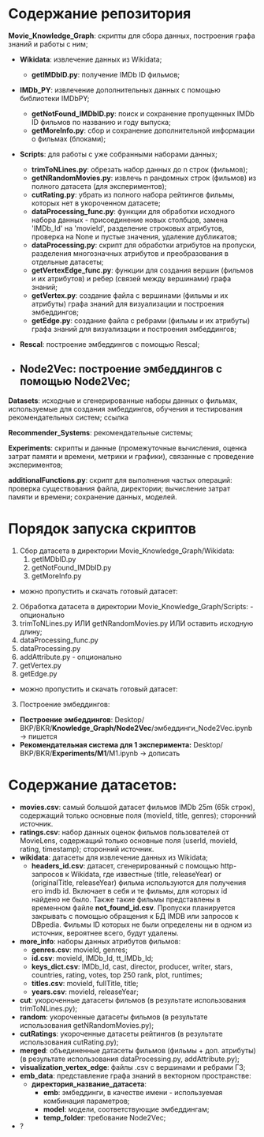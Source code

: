 # Содержание репозитория
**Movie_Knowledge_Graph**: скрипты для сбора данных, построения графа знаний и работы с ним;
 - **Wikidata**: извлечение данных из Wikidata;
     - **getIMDbID.py**: получение IMDb ID фильмов;
 - **IMDb_PY**: извлечение дополнительных данных с помощью библиотеки IMDbPY;
     - **getNotFound_IMDbID.py**: поиск и сохранение пропущенных IMDb ID фильмов по названию и году выпуска;
     - **getMoreInfo.py**: сбор и сохранение дополнительной информации о фильмах (блоками);
 - **Scripts**: для работы с уже собранными наборами данных;
    - **trimToNLines.py**: обрезать набор данных до n строк (фильмов);
    - **getNRandomMovies.py**: извлечь n рандомных строк (фильмов) из полного датасета (для экспериментов);
    - **cutRating.py**: убрать из полного набора рейтингов фильмы, которых нет в укороченном датасете;
    - **dataProcessing_func.py**: функции для обработки исходного набора данных - присоединение новых столбцов, замена 'IMDb_Id' на 'movieId', разделение строковых атрибутов, проверка на None и пустые значения, удаление дубликатов;
    - **dataProcessing.py**: скрипт для обработки атрибутов на пропуски, разделения многозначных атрибутов и преобразования в отдельные датасеты;
    - **getVertexEdge_func.py**: функции для создания вершин (фильмов и их атрибутов) и ребер (связей между вершинами) графа знаний;
    - **getVertex.py**: создание файла с вершинами (фильмы и их атрибуты) графа знаний для визуализации и построения эмбеддингов;
    - **getEdge.py**: создание файла с ребрами (фильмы и их атрибуты) графа знаний для визуализации и построения эмбеддингов;
 
 - **Rescal**: построение эмбеддингов с помощью Rescal;
 - **Node2Vec**: построение эмбеддингов с помощью Node2Vec;
     - 
   
**Datasets**: исходные и сгенерированные наборы данных о фильмах, используемые для создания эмбеддингов, обучения и тестирования рекомендательных систем; ссылка

**Recommender_Systems**: рекомендательные системы;

**Experiments**: скрипты и данные (промежуточные вычисления, оценка затрат памяти и времени, метрики и графики), связанные с проведение экспериментов;

**additionalFunctions.py**: скрипт для выполнения частых операций: проверка существования файла, директории; вычисление затрат памяти и времени; сохранение данных, моделей.



# Порядок запуска скриптов
1. Сбор датасета в директории Movie_Knowledge_Graph/Wikidata:
   1. getIMDbID.py
   2. getNotFound_IMDbID.py
   3. getMoreInfo.py
* можно пропустить и скачать готовый датасет:
  
2. Обработка датасета в директории Movie_Knowledge_Graph/Scripts: - опционально
  1. trimToNLines.py ИЛИ getNRandomMovies.py ИЛИ оставить исходную длину;
  2. dataProcessing_func.py
  3. dataProcessing.py
  4. addAttribute.py - опционально
  5. getVertex.py
  6. getEdge.py
* можно пропустить и скачать готовый датасет:
  
3. Построение эмбеддингов:



- **Построение эмбеддингов**: Desktop/ВКР/BKR/**Knowledge_Graph/Node2Vec**/эмбеддинги_Node2Vec.ipynb -> пишется
- **Рекомендательная система для 1 эксперимента:** Desktop/ВКР/BKR/**Experiments/M1**/M1.ipynb -> дописать



# **Содержание датасетов:**
- **movies.csv**: самый большой датасет фильмов IMDb 25m (65k строк), содержащий только основные поля (movieId, title, genres); сторонний источник.
- **ratings.csv**: набор данных оценок фильмов пользователей от MovieLens, содержащий только основные поля (userId, movieId, rating, timestamp); сторонний источник.
- **wikidata**: датасеты для извлечение данных из Wikidata;
    - **headers_id.csv**: датасет, сгенерированный с помощью http-запросов к Wikidata, где известные (title, releaseYear) or (originalTitle, releaseYear) фильма используются для получения его imdb id. Включает в себя и те фильмы, для которых id найдено не было. Также такие фильмы представлены в временном файле **not_found_id.csv**. Пропуски планируется закрывать с помощью обращения к БД IMDB или запросов к DBpedia. Фильмы ID которых не были определены ни в одном из источник, вероятнее всего, будут удалены.
- **more_info**: наборы данных атрибутов фильмов:
    - **genres.csv**: movieId, genres;
    - **id.csv**: movieId, IMDb_Id, tt_IMDb_Id;
    - **keys_dict.csv**: IMDb_Id, cast, director, producer, writer, stars, countries, rating, votes, top 250 rank, plot, runtimes;
    - **titles.csv**: movieId, fullTitle, title;
    - **years.csv**: movieId, releaseYear;
- **cut**: укороченные датасеты фильмов (в результате использования trimToNLines.py);
- **random**: укороченные датасеты фильмов (в результате использования getNRandomMovies.py);
- **cutRatings**: укороченные датасеты рейтингов (в результате использования cutRating.py);
- **merged**: объединенные датасеты фильмов (фильмы + доп. атрибуты) (в результате использования dataProcessing.py, addAttribute.py);
- **visualization_vertex_edge**: файлы .csv с вершинами и ребрами ГЗ;
- **emb_data**: представление графа знаний в векторном пространстве:
    - **директория_название_датасета**:
        - **emb**: эмбеддинги, в качестве имени - используемая комбинация параметров;
        - **model**: модели, соответствующие эмбеддингам;
        - **temp_folder**: требование Node2Vec;
- ?


